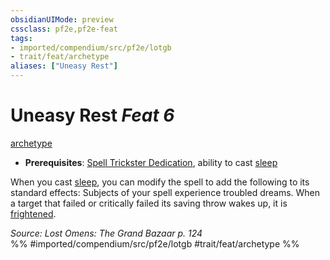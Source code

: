 ```yaml
---
obsidianUIMode: preview
cssclass: pf2e,pf2e-feat
tags:
- imported/compendium/src/pf2e/lotgb
- trait/feat/archetype
aliases: ["Uneasy Rest"]
---
```

# Uneasy Rest  *Feat 6*  
[archetype](archetype.md)  

- **Prerequisites**: [Spell Trickster Dedication](spell-trickster-dedication-lotgb.md), ability to cast [sleep](../spells/sleep.md)

When you cast [sleep](../spells/sleep.md), you can modify the spell to add the following to its standard effects: Subjects of your spell experience troubled dreams. When a target that failed or critically failed its saving throw wakes up, it is [frightened](conditions.md#Frightened).

*Source: Lost Omens: The Grand Bazaar p. 124*  
%% #imported/compendium/src/pf2e/lotgb #trait/feat/archetype %%